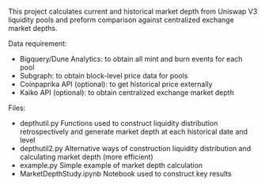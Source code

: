 

This project calculates current and historical market depth from Uniswap V3 liquidity pools and preform comparison against centralized exchange market depths.


Data requirement:
 - Bigquery/Dune Analytics: to obtain all mint and burn events for each pool
 - Subgraph: to obtain block-level price data for pools
 - Coinpaprika API (optional): to get historical price externally
 - Kaiko API (optional): to obtain centralized exchange market depth



Files:
 - depthutil.py  Functions used to construct liquidity distribution retrospectively and generate market depth at each historical date and level
 - depthutil2.py Alternative ways of construction liquidity distribution and calculating market depth (more efficient)
 - example.py Simple example of market depth calculation  
 - MarketDepthStudy.ipynb  Notebook used to construct key results
